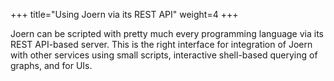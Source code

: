 +++
title="Using Joern via its REST API"
weight=4
+++

Joern can be scripted with pretty much every programming language via its REST API-based server. This is the right interface for integration of Joern with other services using small scripts, interactive shell-based querying of graphs, and for UIs.

